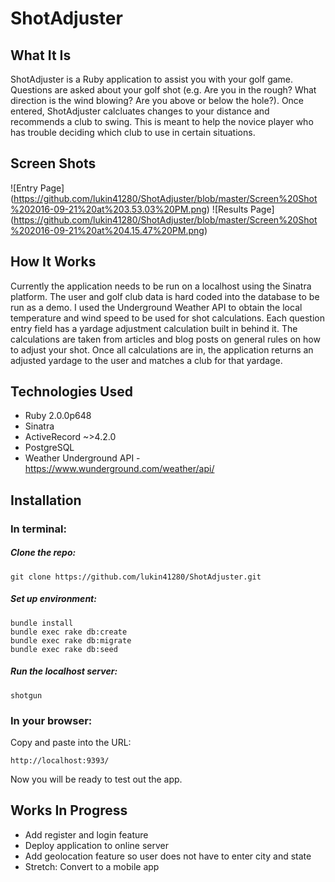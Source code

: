 # ShotAdjuster

## What It Is
ShotAdjuster is a Ruby application to assist you with your golf game.  Questions are asked about your golf shot (e.g. Are you in the rough? What direction is the wind blowing? Are you above or below the hole?).  Once entered, ShotAdjuster calcluates changes to your distance and recommends a club to swing.  This is meant to help the novice player who has trouble deciding which club to use in certain situations. 

## Screen Shots

![Entry Page] (https://github.com/lukin41280/ShotAdjuster/blob/master/Screen%20Shot%202016-09-21%20at%203.53.03%20PM.png)
![Results Page] (https://github.com/lukin41280/ShotAdjuster/blob/master/Screen%20Shot%202016-09-21%20at%204.15.47%20PM.png)

## How It Works
Currently the application needs to be run on a localhost using the Sinatra platform.  The user and golf club data is hard coded into the database to be run as a demo.  I used the Underground Weather API to obtain the local temperature and wind speed to be used for shot calculations.  Each question entry field has a yardage adjustment calculation built in behind it.  The calculations are taken from articles and blog posts on general rules on how to adjust your shot.  Once all calculations are in, the application returns an adjusted yardage to the user and matches a club for that yardage.      

## Technologies Used
- Ruby 2.0.0p648
- Sinatra
- ActiveRecord ~>4.2.0
- PostgreSQL
- Weather Underground API - https://www.wunderground.com/weather/api/

## Installation

### In terminal:
##### Clone the repo:

    git clone https://github.com/lukin41280/ShotAdjuster.git
    
##### Set up environment:

    bundle install
    bundle exec rake db:create
    bundle exec rake db:migrate
    bundle exec rake db:seed
    
##### Run the localhost server:

    shotgun
    
### In your browser:
Copy and paste into the URL:
    
    http://localhost:9393/
    
Now you will be ready to test out the app.

## Works In Progress
- Add register and login feature 
- Deploy application to online server
- Add geolocation feature so user does not have to enter city and state
- Stretch: Convert to a mobile app 
